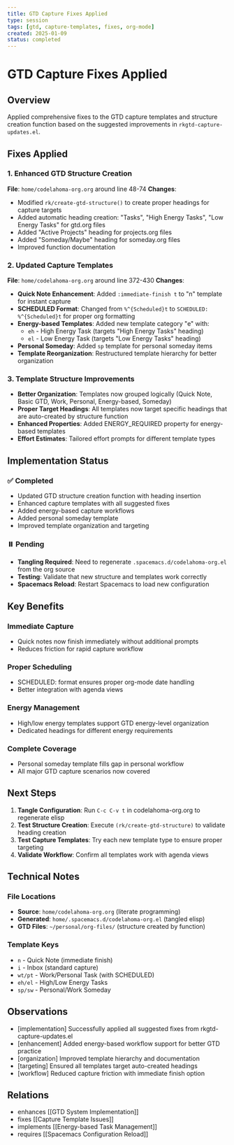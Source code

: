 ```yaml
---
title: GTD Capture Fixes Applied
type: session
tags: [gtd, capture-templates, fixes, org-mode]
created: 2025-01-09
status: completed
---
```


# GTD Capture Fixes Applied

## Overview
Applied comprehensive fixes to the GTD capture templates and structure creation function based on the suggested improvements in `rkgtd-capture-updates.el`.

## Fixes Applied

### 1. Enhanced GTD Structure Creation
**File**: `home/codelahoma-org.org` around line 48-74
**Changes**:
- Modified `rk/create-gtd-structure()` to create proper headings for capture targets
- Added automatic heading creation: "Tasks", "High Energy Tasks", "Low Energy Tasks" for gtd.org files
- Added "Active Projects" heading for projects.org files  
- Added "Someday/Maybe" heading for someday.org files
- Improved function documentation

### 2. Updated Capture Templates
**File**: `home/codelahoma-org.org` around line 372-430
**Changes**:
- **Quick Note Enhancement**: Added `:immediate-finish t` to "n" template for instant capture
- **SCHEDULED Format**: Changed from `%^{Scheduled}t` to `SCHEDULED: %^{Scheduled}t` for proper org formatting
- **Energy-based Templates**: Added new template category "e" with:
  - `eh` - High Energy Task (targets "High Energy Tasks" heading)
  - `el` - Low Energy Task (targets "Low Energy Tasks" heading)
- **Personal Someday**: Added `sp` template for personal someday items
- **Template Reorganization**: Restructured template hierarchy for better organization

### 3. Template Structure Improvements
- **Better Organization**: Templates now grouped logically (Quick Note, Basic GTD, Work, Personal, Energy-based, Someday)
- **Proper Target Headings**: All templates now target specific headings that are auto-created by structure function
- **Enhanced Properties**: Added ENERGY_REQUIRED property for energy-based templates
- **Effort Estimates**: Tailored effort prompts for different template types

## Implementation Status

### ✅ Completed
- Updated GTD structure creation function with heading insertion
- Enhanced capture templates with all suggested fixes
- Added energy-based capture workflows
- Added personal someday template
- Improved template organization and targeting

### ⏸️ Pending
- **Tangling Required**: Need to regenerate `.spacemacs.d/codelahoma-org.el` from the org source
- **Testing**: Validate that new structure and templates work correctly
- **Spacemacs Reload**: Restart Spacemacs to load new configuration

## Key Benefits

### Immediate Capture
- Quick notes now finish immediately without additional prompts
- Reduces friction for rapid capture workflow

### Proper Scheduling
- SCHEDULED: format ensures proper org-mode date handling
- Better integration with agenda views

### Energy Management
- High/low energy templates support GTD energy-level organization
- Dedicated headings for different energy requirements

### Complete Coverage
- Personal someday template fills gap in personal workflow
- All major GTD capture scenarios now covered

## Next Steps

1. **Tangle Configuration**: Run `C-c C-v t` in codelahoma-org.org to regenerate elisp
2. **Test Structure Creation**: Execute `(rk/create-gtd-structure)` to validate heading creation
3. **Test Capture Templates**: Try each new template type to ensure proper targeting
4. **Validate Workflow**: Confirm all templates work with agenda views

## Technical Notes

### File Locations
- **Source**: `home/codelahoma-org.org` (literate programming)
- **Generated**: `home/.spacemacs.d/codelahoma-org.el` (tangled elisp)
- **GTD Files**: `~/personal/org-files/` (structure created by function)

### Template Keys
- `n` - Quick Note (immediate finish)
- `i` - Inbox (standard capture)
- `wt/pt` - Work/Personal Task (with SCHEDULED)
- `eh/el` - High/Low Energy Tasks
- `sp/sw` - Personal/Work Someday

## Observations
- [implementation] Successfully applied all suggested fixes from rkgtd-capture-updates.el
- [enhancement] Added energy-based workflow support for better GTD practice
- [organization] Improved template hierarchy and documentation
- [targeting] Ensured all templates target auto-created headings
- [workflow] Reduced capture friction with immediate finish option

## Relations
- enhances [[GTD System Implementation]]
- fixes [[Capture Template Issues]]
- implements [[Energy-based Task Management]]
- requires [[Spacemacs Configuration Reload]]